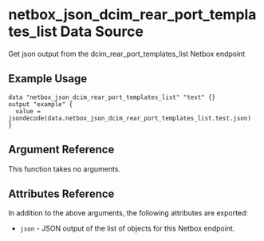 # netbox\_json\_dcim\_rear\_port\_templates\_list Data Source

Get json output from the dcim_rear_port_templates_list Netbox endpoint

## Example Usage

```hcl
data "netbox_json_dcim_rear_port_templates_list" "test" {}
output "example" {
  value = jsondecode(data.netbox_json_dcim_rear_port_templates_list.test.json)
}
```

## Argument Reference

This function takes no arguments.

## Attributes Reference

In addition to the above arguments, the following attributes are exported:
* ``json`` - JSON output of the list of objects for this Netbox endpoint.


